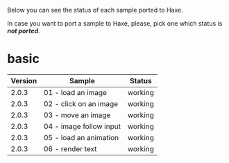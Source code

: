Below you can see the status of each sample ported to Haxe.

In case you want to port a sample to Haxe, please, pick one which status is _**not ported**_.


# basic
| Version |Sample | Status |
| ------- | ----- | ------ |
| 2.0.3 | 01 - load an image | working |
| 2.0.3 | 02 - click on an image | working |
| 2.0.3 | 03 - move an image | working |
| 2.0.3 | 04 - image follow input | working |
| 2.0.3 | 05 - load an animation | working |
| 2.0.3 | 06 - render text | working |